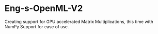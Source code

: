 # Eng-s-OpenML-V2
Creating support for GPU accelerated Matrix Multiplications, this time with NumPy Support for ease of use. 
